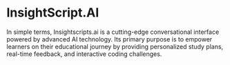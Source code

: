 # InsightScript.AI
In simple terms, Insightscripts.ai is a cutting-edge conversational interface powered by advanced AI technology. Its primary purpose is to empower learners on their educational journey by providing personalized study plans, real-time feedback, and interactive coding challenges.
